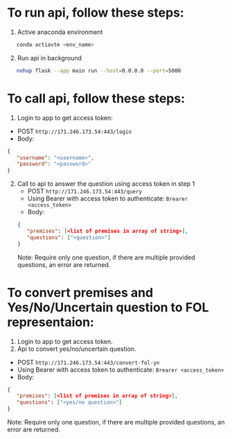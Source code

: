 # To run api, follow these steps:

1. Active anaconda environment
 ```bash
    conda actiavte <env_name>
 ```

2. Run api in background
```bash
   nohup flask --app main run --host=0.0.0.0 --port=5000
```

# To call api, follow these steps:

1. Login to app to get access token:

  - POST `http://171.246.173.54:443/login`
  - Body: 
   ```json
   {
      "username": "<username>",
      "password": "<password>"
   }
   ```

2. Call to api to answer the question using access token in step 1
   - POST `http://171.246.173.54:443/query`
   - Using Bearer with access token to authenticate: `Brearer <access_token>`
   - Body:
   ```json
   {
      "premises": [<list of premises in array of string>],
      "questions": ["<question>"]
   }
   ```
   Note: Require only one question, if there are multiple provided questions, an error are returned.

# To convert premises and Yes/No/Uncertain question to FOL representaion:
  1. Login to app to get access token.
  2. Api to convert yes/no/uncertain question.
   - POST `http://171.246.173.54:443/convert-fol-yn`
   - Using Bearer with access token to authenticate: `Brearer <access_token>`
   - Body:
   ```json
   {
      "premises": [<list of premises in array of string>],
      "questions": ["<yes/no question>"]
   }
   ```
   Note: Require only one question, if there are multiple provided questions, an error are returned.